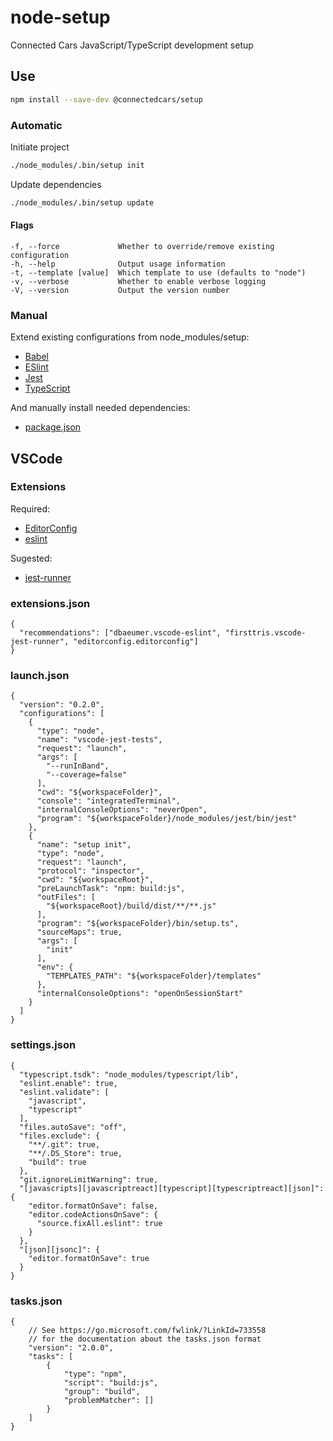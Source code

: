 # node-setup

Connected Cars JavaScript/TypeScript development setup

## Use

``` bash
npm install --save-dev @connectedcars/setup
```

### Automatic

Initiate project
``` bash
./node_modules/.bin/setup init
```

Update dependencies
``` bash
./node_modules/.bin/setup update
```

#### Flags

```
-f, --force             Whether to override/remove existing configuration
-h, --help              Output usage information
-t, --template [value]  Which template to use (defaults to "node")
-v, --verbose           Whether to enable verbose logging
-V, --version           Output the version number
```

### Manual

Extend existing configurations from node_modules/setup:

* [Babel](./templates/node/.babelrc)
* [ESlint](./templates/node/.eslintrc)
* [Jest](./templates/node/jest.config.js)
* [TypeScript](./templates/node/tsconfig.json)

And manually install needed dependencies:

* [package.json](./template/package.json)

## VSCode

### Extensions

Required:
 * [EditorConfig](https://marketplace.visualstudio.com/items?itemName=EditorConfig.EditorConfig)
 * [eslint](https://marketplace.visualstudio.com/items?itemName=dbaeumer.vscode-eslint)

Sugested:
 * [jest-runner](https://marketplace.visualstudio.com/items?itemName=firsttris.vscode-jest-runner)

### extensions.json
``` json5
{
  "recommendations": ["dbaeumer.vscode-eslint", "firsttris.vscode-jest-runner", "editorconfig.editorconfig"]
}
```

### launch.json

``` json5
{
  "version": "0.2.0",
  "configurations": [
    {
      "type": "node",
      "name": "vscode-jest-tests",
      "request": "launch",
      "args": [
        "--runInBand",
        "--coverage=false"
      ],
      "cwd": "${workspaceFolder}",
      "console": "integratedTerminal",
      "internalConsoleOptions": "neverOpen",
      "program": "${workspaceFolder}/node_modules/jest/bin/jest"
    },
    {
      "name": "setup init",
      "type": "node",
      "request": "launch",
      "protocol": "inspector",
      "cwd": "${workspaceRoot}",
      "preLaunchTask": "npm: build:js",
      "outFiles": [
        "${workspaceRoot}/build/dist/**/**.js"
      ],
      "program": "${workspaceFolder}/bin/setup.ts",
      "sourceMaps": true,
      "args": [
        "init"
      ],
      "env": {
        "TEMPLATES_PATH": "${workspaceFolder}/templates"
      },
      "internalConsoleOptions": "openOnSessionStart"
    }
  ]
}
```

### settings.json

``` json5
{
  "typescript.tsdk": "node_modules/typescript/lib",
  "eslint.enable": true,
  "eslint.validate": [
    "javascript",
    "typescript"
  ],
  "files.autoSave": "off",
  "files.exclude": {
    "**/.git": true,
    "**/.DS_Store": true,
    "build": true
  },
  "git.ignoreLimitWarning": true,
  "[javascripts][javascriptreact][typescript][typescriptreact][json]": {
    "editor.formatOnSave": false,
    "editor.codeActionsOnSave": {
      "source.fixAll.eslint": true
    }
  },
  "[json][jsonc]": {
    "editor.formatOnSave": true
  }
}
```

### tasks.json

``` json5
{
    // See https://go.microsoft.com/fwlink/?LinkId=733558
    // for the documentation about the tasks.json format
    "version": "2.0.0",
    "tasks": [
        {
            "type": "npm",
            "script": "build:js",
            "group": "build",
            "problemMatcher": []
        }
    ]
}
```
